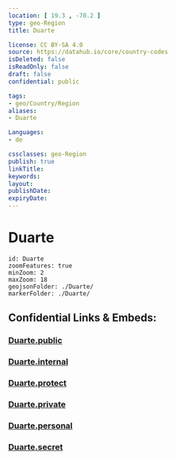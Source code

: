 ```yaml
---
location: [ 19.3 , -70.2 ] 
type: geo-Region
title: Duarte

license: CC BY-SA 4.0
source: https://datahub.io/core/country-codes
isDeleted: false
isReadOnly: false
draft: false
confidential: public

tags:
- geo/Country/Region
aliases:
- Duarte

Languages:
- de

cssclasses: geo-Region
publish: true
linkTitle: 
keywords: 
layout: 
publishDate: 
expiryDate: 
---
```


# Duarte

```leaflet
id: Duarte
zoomFeatures: true 
minZoom: 2 
maxZoom: 18
geojsonFolder: ./Duarte/
markerFolder: ./Duarte/
```


## Confidential Links & Embeds: 

### [Duarte.public](/_public/\Earth\Continent\America~Caribbean\Dominican_Rep\provinces~Dominican_RepDuarte.public.md) 

### [Duarte.internal](/_internal/\Earth\Continent\America~Caribbean\Dominican_Rep\provinces~Dominican_RepDuarte.internal.md) 

### [Duarte.protect](/_protect/\Earth\Continent\America~Caribbean\Dominican_Rep\provinces~Dominican_RepDuarte.protect.md) 

### [Duarte.private](/_private/\Earth\Continent\America~Caribbean\Dominican_Rep\provinces~Dominican_RepDuarte.private.md) 

### [Duarte.personal](/_personal/\Earth\Continent\America~Caribbean\Dominican_Rep\provinces~Dominican_RepDuarte.personal.md) 

### [Duarte.secret](/_secret/\Earth\Continent\America~Caribbean\Dominican_Rep\provinces~Dominican_RepDuarte.secret.md)

